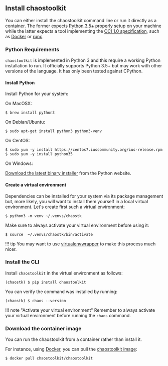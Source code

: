 ## Install chaostoolkit

You can either install the chaostoolkit command line or run it directly as a
container. The former expects [Python 3.5+][python] properly
setup on your machine while the latter expects a tool implementing the
[OCI 1.0 specification][oci], such as [Docker][] or [runc][].

[python]: https://www.python.org/
[oci]: https://www.opencontainers.org/
[runc]: https://github.com/opencontainers/runc

### Python Requirements

`chaostoolkit` is implemented in Python 3 and this require a working Python
installation to run. It officially supports Python 3.5+ but may work with
other versions of the language. It has only been tested against CPython.

#### Install Python

Install Python for your system:

On MacOSX:

```
$ brew install python3
```

On Debian/Ubuntu:

```
$ sudo apt-get install python3 python3-venv
```

On CentOS:

```
$ sudo yum -y install https://centos7.iuscommunity.org/ius-release.rpm
$ sudo yum -y install python35
```

On Windows:

[Download the latest binary installer][pywin] from the Python website.

[pywin]: https://www.python.org/downloads/windows/

#### Create a virtual environment

Dependencies can be installed for your system via its package management but,
more likely, you will want to install them yourself in a local virtual
environment. Let's create first such a virtual environment:

```
$ python3 -m venv ~/.venvs/chaostk
```

Make sure to always activate your virtual environment before using it:

```
$ source  ~/.venvs/chaostk/bin/activate
```

!!! tip
    You may want to use [virtualenvwrapper][] to make this process much nicer.

[virtualenvwrapper]: https://virtualenvwrapper.readthedocs.io/en/latest/

### Install the CLI

Install `chaostoolkit` in the virtual environment as follows:

```
(chaostk) $ pip install chaostoolkit
```

You can verify the command was installed by running:

```
(chaostk) $ chaos --version
```

!!! note "Activate your virtual environment"
    Remember to always activate your virtual environment before running the
    `chaos` command.

### Download the container image

You can run the chaostoolkit from a container rather than install it.

For instance, using [Docker][docker], you can pull the
[chaostoolkit image][dockerimage]:

[docker]: https://www.docker.com/
[dockerimage]: https://hub.docker.com/r/chaostoolkit/chaostoolkit/

```
$ docker pull chaostoolkit/chaostoolkit
```
